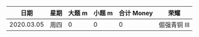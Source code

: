 | 日期       | 星期 | 大题 m | 小题 m | 合计 Money | 荣耀       |
| ---------- | ---- | ------ | ------ | ---------- | ---------- |
| 2020.03.05 | 周四 | 0      | 0      | 0          | 倔强青铜 Ⅲ |

